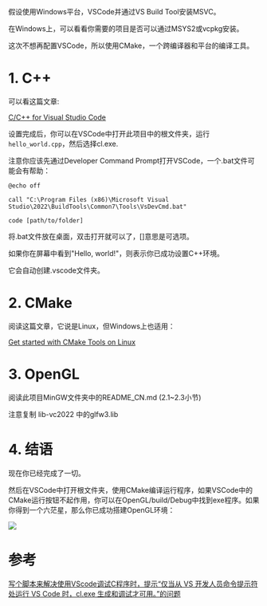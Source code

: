 假设使用Windows平台，VSCode并通过VS Build Tool安装MSVC。

在Windows上，可以看看你需要的项目是否可以通过MSYS2或vcpkg安装。

这次不想再配置VSCode，所以使用CMake，一个跨编译器和平台的编译工具。

# 1. C++

可以看这篇文章:

[C/C++ for Visual Studio Code](https://code.visualstudio.com/docs/languages/cpp)

设置完成后，你可以在VSCode中打开此项目中的根文件夹，运行`hello_world.cpp`，然后选择cl.exe.

注意你应该先通过Developer Command Prompt打开VSCode，一个.bat文件可能会有帮助：

```batch
@echo off

call "C:\Program Files (x86)\Microsoft Visual Studio\2022\BuildTools\Common7\Tools\VsDevCmd.bat"

code [path/to/folder]
```

将.bat文件放在桌面，双击打开就可以了，[]意思是可选项。

如果你在屏幕中看到"Hello, world!"，则表示你已成功设置C++环境。

它会自动创建.vscode文件夹。

# 2. CMake

阅读这篇文章，它说是Linux，但Windows上也适用：

[Get started with CMake Tools on Linux](https://code.visualstudio.com/docs/cpp/cmake-linux)

# 3. OpenGL

阅读此项目MinGW文件夹中的README_CN.md (2.1~2.3小节) 

注意复制 lib-vc2022 中的glfw3.lib

# 4. 结语

现在你已经完成了一切。

然后在VSCode中打开根文件夹，使用CMake编译运行程序，如果VSCode中的CMake运行按钮不起作用，你可以在OpenGL/build/Debug中找到exe程序。如果你得到一个六茫星，那么你已成功搭建OpenGL环境：

![](https://pic2.zhimg.com/80/v2-154375a9d0d2e84b3e4c4867c58f8351_720w.webp)

# 参考

[写个脚本来解决使用VScode调试C程序时，提示“仅当从 VS 开发人员命令提示符处运行 VS Code 时，cl.exe 生成和调试才可用。”的问题](https://www.cnblogs.com/CoronaZero/p/16656816.html)
